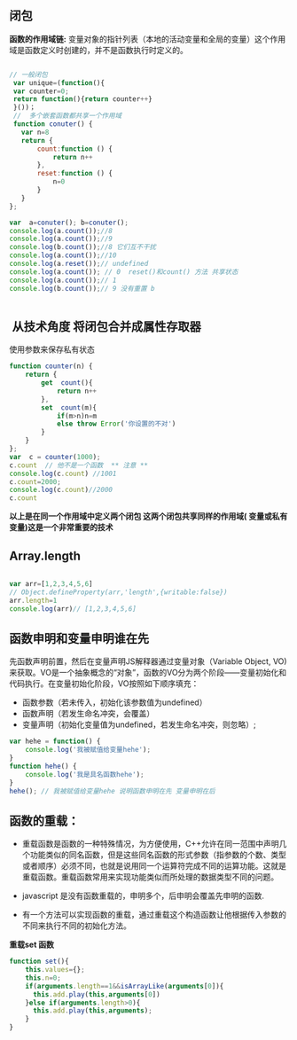  ##  闭包
 **函数的作用域链:** 变量对象的指针列表（本地的活动变量和全局的变量）这个作用域是函数定义时创建的，并不是函数执行时定义的。
 
 
 ```js
 
 // 一般闭包
  var unique=(function(){
  var counter=0;
  return function(){return counter++}
  }())；
  //  多个嵌套函数都共享一个作用域 
  function conuter() {
    var n=8
    return {
        count:function () {
            return n++
        },
        reset:function () {
            n=0
        }
    }
};

var  a=conuter(); b=conuter();
console.log(a.count());//8
console.log(a.count());//9
console.log(b.count());//8 它们互不干扰
console.log(a.count());//10
console.log(a.reset());// undefined 
console.log(a.count()); // 0  reset()和count() 方法 共享状态
console.log(a.count());// 1
console.log(b.count());// 9 没有重置 b 
  
 ```
 
##  从技术角度 将闭包合并成属性存取器 

使用参数来保存私有状态 
``` js 
function counter(n) {
    return {
        get  count(){
            return n++
        },
        set  count(m){
            if(m>n)n=m
            else throw Error('你设置的不对')
        }
    }
};
var  c = counter(1000);
c.count  // 他不是一个函数  ** 注意 **
console.log(c.count) //1001
c.count=2000;
console.log(c.count)//2000
c.count

```

**以上是在同一个作用域中定义两个闭包 这两个闭包共享同样的作用域( 变量或私有变量)这是一个非常重要的技术**


## Array.length 
```js 

var arr=[1,2,3,4,5,6]
// Object.defineProperty(arr,'length',{writable:false})
arr.length=1
console.log(arr)// [1,2,3,4,5,6]

```


## 函数申明和变量申明谁在先

先函数声明前置，然后在变量声明JS解释器通过变量对象（Variable Object, VO)来获取。VO是一个抽象概念的“对象”，函数的VO分为两个阶段——变量初始化和代码执行。在变量初始化阶段，VO按照如下顺序填充：
+  函数参数（若未传入，初始化该参数值为undefined） 
+  函数声明（若发生命名冲突，会覆盖） 
+  变量声明（初始化变量值为undefined，若发生命名冲突，则忽略）;
```js
var hehe = function() {
    console.log('我被赋值给变量hehe');
}
function hehe() {
    console.log('我是具名函数hehe');
}
hehe(); // 我被赋值给变量hehe 说明函数申明在先 变量申明在后

```

## 函数的重载：

+ 重载函数是函数的一种特殊情况，为方便使用，C++允许在同一范围中声明几个功能类似的同名函数，但是这些同名函数的形式参数（指参数的个数、类型或者顺序）必须不同，也就是说用同一个运算符完成不同的运算功能。这就是重载函数。重载函数常用来实现功能类似而所处理的数据类型不同的问题。

+ javascript 是没有函数重载的，申明多个，后申明会覆盖先申明的函数.
+ 有一个方法可以实现函数的重载，通过重载这个构造函数让他根据传入参数的不同来执行不同的初始化方法。

**重载set 函数**

```js
function set(){
    this.values={};
    this.n=0;
    if(arguments.length==1&&isArrayLike(arguments[0]){
      this.add.play(this,arguments[0])
    }else if(arguments.length>0){
      this.add.play(this,arguments);
    }
}
```







